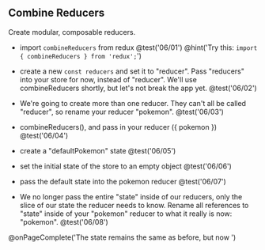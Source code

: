 ## Combine Reducers
Create modular, composable reducers.



+ import `combineReducers` from redux
@test('06/01')
@hint('Try this: `import { combineReducers } from 'redux';`')

+ create a new `const reducers` and set it to "reducer". Pass "reducers" into your store for now, instead of "reducer". We'll use combineReducers shortly, but let's not break the app yet.
@test('06/02')

+ We're going to create more than one reducer. They can't all be called "reducer", so rename your reducer "pokemon".
@test('06/03')

+  combineReducers(), and pass in your reducer ({ pokemon })
@test('06/04')

+ create a "defaultPokemon" state
@test('06/05')

+ set the initial state of the store to an empty object
@test('06/06')

+ pass the default state into the pokemon reducer
@test('06/07')

+ We no longer pass the entire "state" inside of our reducers, only the slice of our state the reducer needs to know. Rename all references to "state" inside of your "pokemon" reducer to what it really is now: "pokemon".
@test('06/08')

@onPageComplete('The state remains the same as before, but now ')
